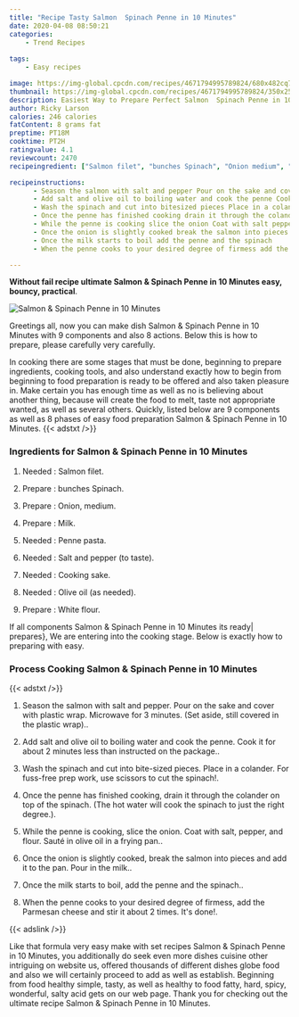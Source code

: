 ```yaml
---
title: "Recipe Tasty Salmon  Spinach Penne in 10 Minutes"
date: 2020-04-08 08:50:21
categories:
    - Trend Recipes
    
tags:
    - Easy recipes

image: https://img-global.cpcdn.com/recipes/4671794995789824/680x482cq70/salmon-spinach-penne-in-10-minutes-recipe-main-photo.jpg
thumbnail: https://img-global.cpcdn.com/recipes/4671794995789824/350x250cq70/salmon-spinach-penne-in-10-minutes-recipe-main-photo.jpg
description: Easiest Way to Prepare Perfect Salmon  Spinach Penne in 10 Minutes with 9 ingredients and 8 stages of easy cooking.
author: Ricky Larson
calories: 246 calories
fatContent: 8 grams fat
preptime: PT18M
cooktime: PT2H
ratingvalue: 4.1
reviewcount: 2470
recipeingredient: ["Salmon filet", "bunches Spinach", "Onion medium", "Milk", "Penne pasta", "Salt and pepper to taste", "Cooking sake", "Olive oil as needed", "White flour"]

recipeinstructions: 
      - Season the salmon with salt and pepper Pour on the sake and cover with plastic wrap Microwave for 3 minutes Set aside still covered in the plastic wrap 
      - Add salt and olive oil to boiling water and cook the penne Cook it for about 2 minutes less than instructed on the package 
      - Wash the spinach and cut into bitesized pieces Place in a colander For fussfree prep work use scissors to cut the spinach 
      - Once the penne has finished cooking drain it through the colander on top of the spinach The hot water will cook the spinach to just the right degree 
      - While the penne is cooking slice the onion Coat with salt pepper and flour Saut in olive oil in a frying pan 
      - Once the onion is slightly cooked break the salmon into pieces and add it to the pan Pour in the milk 
      - Once the milk starts to boil add the penne and the spinach 
      - When the penne cooks to your desired degree of firmess add the Parmesan cheese and stir it about 2 times Its done

---
```




**Without fail recipe ultimate Salmon &amp; Spinach Penne in 10 Minutes easy, bouncy, practical**. 


![Salmon &amp; Spinach Penne in 10 Minutes](https://img-global.cpcdn.com/recipes/4671794995789824/680x482cq70/salmon-spinach-penne-in-10-minutes-recipe-main-photo.jpg "Salmon &amp; Spinach Penne in 10 Minutes")




Greetings all, now you can make dish Salmon &amp; Spinach Penne in 10 Minutes with 9 components and also 8 actions. Below this is how to prepare, please carefully very carefully.

In cooking there are some stages that must be done, beginning to prepare ingredients, cooking tools, and also understand exactly how to begin from beginning to food preparation is ready to be offered and also taken pleasure in. Make certain you has enough time as well as no is believing about another thing, because will create the food to melt, taste not appropriate wanted, as well as several others. Quickly, listed below are 9 components as well as 8 phases of easy food preparation Salmon &amp; Spinach Penne in 10 Minutes.
{{< adstxt />}}

### Ingredients for Salmon &amp; Spinach Penne in 10 Minutes


1. Needed  : Salmon filet.

1. Prepare  : bunches Spinach.

1. Prepare  : Onion, medium.

1. Prepare  : Milk.

1. Needed  : Penne pasta.

1. Needed  : Salt and pepper (to taste).

1. Needed  : Cooking sake.

1. Needed  : Olive oil (as needed).

1. Prepare  : White flour.



If all components Salmon &amp; Spinach Penne in 10 Minutes its ready| prepares}, We are entering into the cooking stage. Below is exactly how to preparing with easy.

### Process Cooking Salmon &amp; Spinach Penne in 10 Minutes

{{< adstxt />}}


1. Season the salmon with salt and pepper. Pour on the sake and cover with plastic wrap. Microwave for 3 minutes. (Set aside, still covered in the plastic wrap)..



1. Add salt and olive oil to boiling water and cook the penne. Cook it for about 2 minutes less than instructed on the package..



1. Wash the spinach and cut into bite-sized pieces. Place in a colander. For fuss-free prep work, use scissors to cut the spinach!.



1. Once the penne has finished cooking, drain it through the colander on top of the spinach. (The hot water will cook the spinach to just the right degree.).



1. While the penne is cooking, slice the onion. Coat with salt, pepper, and flour. Sauté in olive oil in a frying pan..



1. Once the onion is slightly cooked, break the salmon into pieces and add it to the pan. Pour in the milk..



1. Once the milk starts to boil, add the penne and the spinach..



1. When the penne cooks to your desired degree of firmess, add the Parmesan cheese and stir it about 2 times. It&#39;s done!.





{{< adslink />}}

Like that formula very easy make with set recipes Salmon &amp; Spinach Penne in 10 Minutes, you additionally do seek even more dishes cuisine other intriguing on website us, offered thousands of different dishes globe food and also we will certainly proceed to add as well as establish. Beginning from food healthy simple, tasty, as well as healthy to food fatty, hard, spicy, wonderful, salty acid gets on our web page. Thank you for checking out the ultimate recipe Salmon &amp; Spinach Penne in 10 Minutes.

